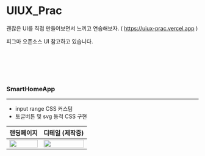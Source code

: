 # UIUX_Prac

괜찮은 UI를 직접 만들어보면서 느끼고 연습해보자.
( https://uiux-prac.vercel.app )
<br/>

피그마 오픈소스 UI 참고하고 있습니다.

<br/>
<br/>
<br/>
<br/>



### SmartHomeApp
---
- input range CSS 커스텀
- 토글버튼 및 svg 동적 CSS 구현



| 랜딩페이지 | 디테일 (제작중) |
| --- | --- |
| <img width=100% src="https://user-images.githubusercontent.com/113953473/222356445-e27355ca-5e52-4aa2-a965-76f7bf734bcb.png"/> |<img width=100% src="https://user-images.githubusercontent.com/113953473/222356445-e27355ca-5e52-4aa2-a965-76f7bf734bcb.png"/> |

